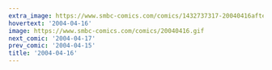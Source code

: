 ```yaml
---
extra_image: https://www.smbc-comics.com/comics/1432737317-20040416after.png
hovertext: '2004-04-16'
image: https://www.smbc-comics.com/comics/20040416.gif
next_comic: '2004-04-17'
prev_comic: '2004-04-15'
title: '2004-04-16'
---
```


